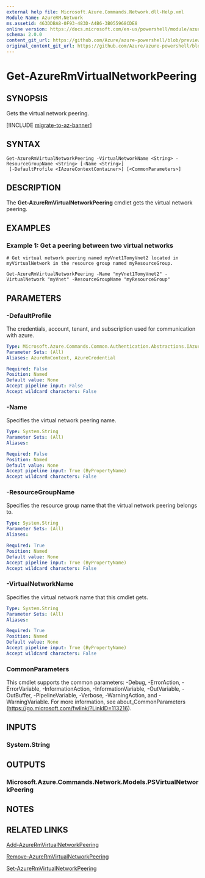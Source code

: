 ```yaml
---
external help file: Microsoft.Azure.Commands.Network.dll-Help.xml
Module Name: AzureRM.Network
ms.assetid: 463DDBA8-0F93-483D-A4B6-3B055968CDE8
online version: https://docs.microsoft.com/en-us/powershell/module/azurerm.network/get-azurermvirtualnetworkpeering
schema: 2.0.0
content_git_url: https://github.com/Azure/azure-powershell/blob/preview/src/ResourceManager/Network/Commands.Network/help/Get-AzureRmVirtualNetworkPeering.md
original_content_git_url: https://github.com/Azure/azure-powershell/blob/preview/src/ResourceManager/Network/Commands.Network/help/Get-AzureRmVirtualNetworkPeering.md
---
```


# Get-AzureRmVirtualNetworkPeering

## SYNOPSIS
Gets the virtual network peering.

[!INCLUDE [migrate-to-az-banner](../../includes/migrate-to-az-banner.md)]

## SYNTAX

```
Get-AzureRmVirtualNetworkPeering -VirtualNetworkName <String> -ResourceGroupName <String> [-Name <String>]
 [-DefaultProfile <IAzureContextContainer>] [<CommonParameters>]
```

## DESCRIPTION
The **Get-AzureRmVirtualNetworkPeering** cmdlet gets the virtual network peering.

## EXAMPLES

### Example 1: Get a peering between two virtual networks
```
# Get virtual network peering named myVnet1TomyVnet2 located in myVirtualNetwork in the resource group named myResourceGroup.

Get-AzureRmVirtualNetworkPeering -Name "myVnet1TomyVnet2" -VirtualNetwork "myVnet" -ResourceGroupName "myResourceGroup"
```

## PARAMETERS

### -DefaultProfile
The credentials, account, tenant, and subscription used for communication with azure.

```yaml
Type: Microsoft.Azure.Commands.Common.Authentication.Abstractions.IAzureContextContainer
Parameter Sets: (All)
Aliases: AzureRmContext, AzureCredential

Required: False
Position: Named
Default value: None
Accept pipeline input: False
Accept wildcard characters: False
```

### -Name
Specifies the virtual network peering name.

```yaml
Type: System.String
Parameter Sets: (All)
Aliases:

Required: False
Position: Named
Default value: None
Accept pipeline input: True (ByPropertyName)
Accept wildcard characters: False
```

### -ResourceGroupName
Specifies the resource group name that the virtual network peering belongs to.

```yaml
Type: System.String
Parameter Sets: (All)
Aliases:

Required: True
Position: Named
Default value: None
Accept pipeline input: True (ByPropertyName)
Accept wildcard characters: False
```

### -VirtualNetworkName
Specifies the virtual network name that this cmdlet gets.

```yaml
Type: System.String
Parameter Sets: (All)
Aliases:

Required: True
Position: Named
Default value: None
Accept pipeline input: True (ByPropertyName)
Accept wildcard characters: False
```

### CommonParameters
This cmdlet supports the common parameters: -Debug, -ErrorAction, -ErrorVariable, -InformationAction, -InformationVariable, -OutVariable, -OutBuffer, -PipelineVariable, -Verbose, -WarningAction, and -WarningVariable. For more information, see about_CommonParameters (https://go.microsoft.com/fwlink/?LinkID=113216).

## INPUTS

### System.String

## OUTPUTS

### Microsoft.Azure.Commands.Network.Models.PSVirtualNetworkPeering

## NOTES

## RELATED LINKS

[Add-AzureRmVirtualNetworkPeering](./Add-AzureRmVirtualNetworkPeering.md)

[Remove-AzureRmVirtualNetworkPeering](./Remove-AzureRmVirtualNetworkPeering.md)

[Set-AzureRmVirtualNetworkPeering](./Set-AzureRmVirtualNetworkPeering.md)


